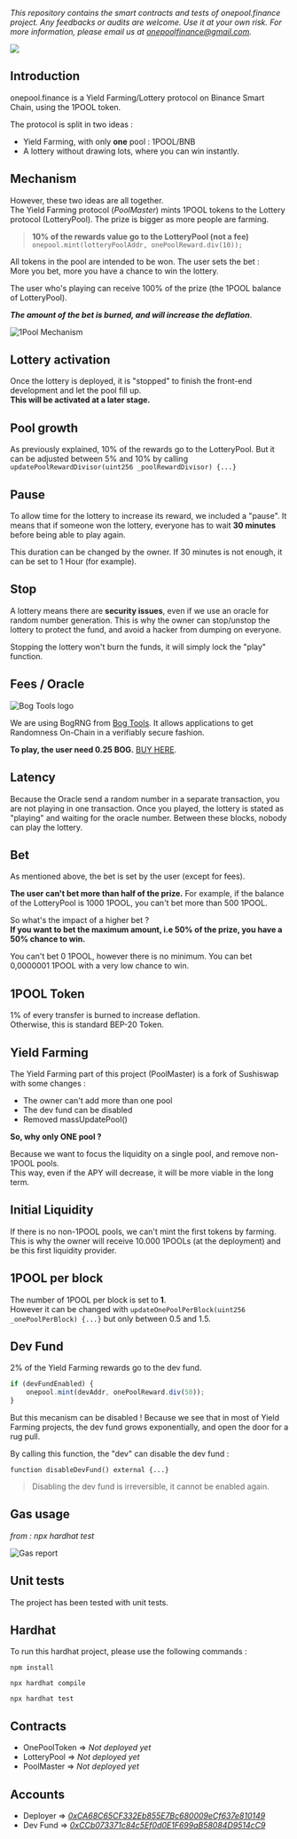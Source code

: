 *This repository contains the smart contracts and tests of onepool.finance project.
Any feedbacks or audits are welcome. Use it at your own risk. For more information, please email us at onepoolfinance@gmail.com.*

![](https://i.ibb.co/2c8Tf1P/1-resized.png=100x)

## Introduction

onepool.finance is a Yield Farming/Lottery protocol on Binance Smart Chain, using the 1POOL token.

The protocol is split in two ideas : 
- Yield Farming, with only **one** pool : 1POOL/BNB
- A lottery without drawing lots, where you can win instantly.

## Mechanism

However, these two ideas are all together. 
<br> The Yield Farming protocol (*PoolMaster*) mints 1POOL tokens to the Lottery protocol
(LotteryPool). The prize is bigger as more people are farming.

> **10% of the rewards value go to the LotteryPool (not a fee)**
> <br>`onepool.mint(lotteryPoolAddr, onePoolReward.div(10));`

All tokens in the pool are intended to be won. The user sets the  bet :
<br>  More you bet, more you have a chance to win the lottery.

The user who's playing can receive 100% of the prize (the 1POOL balance of LotteryPool).

_**The amount of the bet is burned, and will increase the deflation**_.

![1Pool Mechanism](https://i.ibb.co/kXrT1xd/1pool-mechanism.png)

## Lottery activation

Once the lottery is deployed, it is "stopped" to finish the front-end development and let the pool fill up.
<br>**This will be activated at a later stage.**

## Pool growth

As previously explained, 10% of the rewards go to the LotteryPool. But it can be adjusted between 5%
and 10% by calling `updatePoolRewardDivisor(uint256 _poolRewardDivisor) {...}`

## Pause

To allow time for the lottery to increase its reward, we included a "pause".
It means that if someone won the lottery, everyone has to wait **30 minutes** before being able to play again.

This duration can be changed by the owner. If 30 minutes is not enough, it can be set to 1 Hour (for example).

## Stop

A lottery means there are **security issues**, even if we use an oracle for random number generation. This is why the owner can stop/unstop the lottery to protect the fund, and avoid a hacker from dumping on everyone.

Stopping the lottery won't burn the funds, it will simply lock the "play" function.

## Fees / Oracle

![Bog Tools logo](https://bogtools.io/wp-content/uploads/2021/03/bogtools_logo_positive.svg)

We are using BogRNG from [Bog Tools](https://www.bogtools.io).
It allows applications to get Randomness On-Chain in a verifiably secure fashion.

**To play, the user need 0.25 BOG.**
[BUY HERE](https://exchange.pancakeswap.finance/#/swap?outputCurrency=0xd7b729ef857aa773f47d37088a1181bb3fbf0099&inputCurrency=BNB#).

## Latency 

Because the Oracle send a random number in a separate transaction, you are not playing in one transaction.
Once you played, the lottery is stated as "playing" and waiting for the oracle number. Between these blocks, nobody can play the lottery.

## Bet

As mentioned above, the bet is set by the user (except for fees).

**The user can't bet more than half of the prize.** For example, if the balance of the 
LotteryPool is 1000 1POOL, you can't bet more than 500 1POOL.

So what's the impact of a higher bet ?
<br>**If you want to bet the maximum amount, i.e 50% of the prize, you have a 50% chance to win.**

You can't bet 0 1POOL, however there is no minimum. You can bet 0,0000001 1POOL with a very low chance to win.

## 1POOL Token

1% of every transfer is burned to increase deflation.
<br>Otherwise, this is standard BEP-20 Token.

## Yield Farming

The Yield Farming part of this project (PoolMaster) is a fork of Sushiswap with some changes :
- The owner can't add more than one pool
- The dev fund can be disabled
- Removed massUpdatePool()

**So, why only ONE pool ?**

Because we want to focus the liquidity on a single pool, and remove non-1POOL pools.
<br>This way, even if the APY will decrease, it will be more viable in the long term.

## Initial Liquidity

If there is no non-1POOL pools, we can't mint the first tokens by farming.
<br>This is why the owner will receive 10.000 1POOLs (at the deployment) and be this first liquidity provider.

## 1POOL per block

The number of 1POOL per block is set to **1**.
<br>However it can be changed with `updateOnePoolPerBlock(uint256 _onePoolPerBlock) {...}` but only between 0.5 and 1.5.

## Dev Fund

2% of the Yield Farming rewards go to the dev fund.

``` javascript
if (devFundEnabled) {
    onepool.mint(devAddr, onePoolReward.div(50));
}
```

But this mecanism can be disabled ! Because we see that in most of Yield Farming projects,
the dev fund grows exponentially, and open the door for a rug pull.

By calling this function, the "dev" can disable the dev fund :

`function disableDevFund() external {...}`

> Disabling the dev fund is irreversible, it cannot be enabled again.

## Gas usage

_from : npx hardhat test_

![Gas report](https://i.ibb.co/zxbw9zm/gas-report.png)

## Unit tests

The project has been tested with unit tests. 

## Hardhat

To run this hardhat project, please use the following commands :

`npm install`

`npx hardhat compile`

`npx hardhat test`

## Contracts

- OnePoolToken => _Not deployed yet_
- LotteryPool => _Not deployed yet_
- PoolMaster => _Not deployed yet_

## Accounts

- Deployer => [_0xCA68C65CF332Eb855E7Bc680009eCf637e810149_](https://bscscan.com/address/0xCA68C65CF332Eb855E7Bc680009eCf637e810149)
- Dev Fund  => [_0xCCb073371c84c5Ef0d0E1F699aB58084D9514cC9_](https://bscscan.com/address/0xCCb073371c84c5Ef0d0E1F699aB58084D9514cC9)

